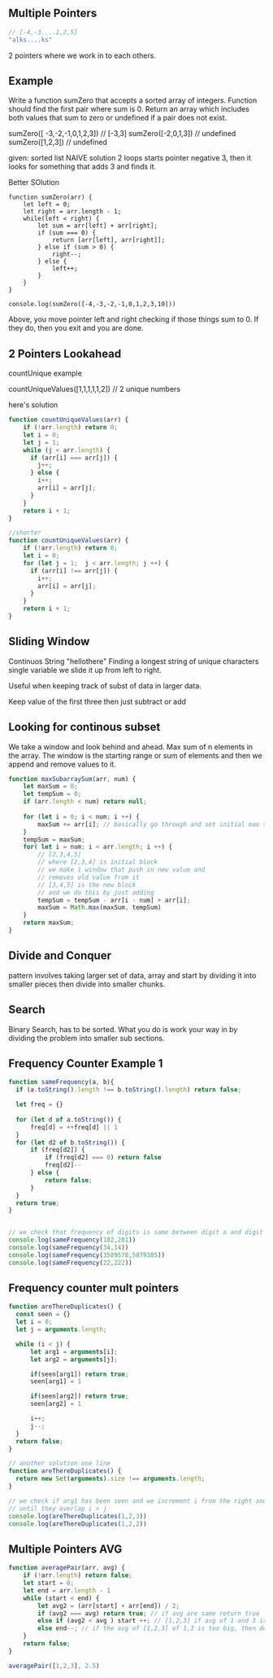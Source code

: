 ## Multiple Pointers

```js
// [-4,-3....1,2,5]
"alks....ks"
```

2 pointers where we work in to each others.

## Example
Write a function sumZero that accepts a sorted array of integers. Function should find the first pair where sum is 0. Return an array which includes both values that sum to zero or undefined if a pair does not exist.

sumZero([ -3,-2,-1,0,1,2,3]) // [-3,3]
sumZero([-2,0,1,3]) // undefined
sumZero([1,2,3]) // undefined

given: sorted list
NAIVE solution 
2 loops
starts pointer negative 3, then it looks for something that adds 3 and finds it.

Better SOlution
```
function sumZero(arr) {
    let left = 0;
    let right = arr.length - 1;
    while(left < right) {
        let sum = arr[left] + arr[right];
        if (sum === 0) {
            return [arr[left], arr[right]];
        } else if (sum > 0) {
            right--;
        } else {
            left++;
        }
    }
}

console.log(sumZero([-4,-3,-2,-1,0,1,2,3,10]))
```
Above, you move pointer left and right checking if those things sum to 0. If they do, then you exit and you are done.

## 2 Pointers Lookahead
countUnique example

countUniqueValues([1,1,1,1,1,2]) // 2 unique numbers

here's solution
```js
function countUniqueValues(arr) {
    if (!arr.length) return 0;
    let i = 0;
    let j = 1;
    while (j < arr.length) {
      if (arr[i] === arr[j]) {
        j++;
      } else {
        i++;
        arr[i] = arr[j]; 
      }
    }
    return i + 1;
}

//shorter
function countUniqueValues(arr) {
    if (!arr.length) return 0;
    let i = 0;
    for (let j = 1;  j < arr.length; j ++) {
      if (arr[i] !== arr[j]) {
        i++;
        arr[i] = arr[j]; 
      }
    }
    return i + 1;
}
```

## Sliding Window
Continuos String
"hellothere"
Finding a longest string of unique characters
single variable we slide it up from left to right.

Useful when keeping track of subst of data in larger data.

Keep value of the first three
then just subtract or add 

## Looking for continous subset
We take a window and look behind and ahead. Max sum of n elements in the array. The window is the starting range or sum of elements and then we append and remove values to it.

```js
function maxSubarraySum(arr, num) {
    let maxSum = 0;
    let tempSum = 0;
    if (arr.length < num) return null;
    
    for (let i = 0; i < num; i ++) {
        maxSum += arr[i]; // basically go through and set initial max sum to the first block or window in our array.
    }
    tempSum = maxSum;
    for( let i = num; i < arr.length; i ++) {
        // [2,3,4,5]
        // where [2,3,4] is initial block
        // we make 1 window that push in new value and 
        // removes old value from it
        // [3,4,5] is the new block
        // and we do this by just adding 
        tempSum = tempSum - arr[i - num] + arr[i];
        maxSum = Math.max(maxSum, tempSum)
    }
    return maxSum;
}
```

## Divide and Conquer
pattern involves taking larger set of data, array and start by dividing it into smaller pieces then divide into smaller chunks.

## Search
Binary Search, has to be sorted. What you do is work your way in by dividing the problem into smaller sub sections.

## Frequency Counter Example 1
```js
function sameFrequency(a, b){    
  if (a.toString().length !== b.toString().length) return false;

  let freq = {}
  
  for (let d of a.toString()) {
      freq[d] = ++freq[d] || 1
  }
  for (let d2 of b.toString()) {
      if (freq[d2]) {
          if (freq[d2] === 0) return false
          freq[d2]--
      } else {
          return false;
      }
  }
  return true;
}


// we check that frequency of digits is same between digit a and digit b
console.log(sameFrequency(182,281))
console.log(sameFrequency(34,14))
console.log(sameFrequency(3589578,5879385))
console.log(sameFrequency(22,222))
```

## Frequency counter mult pointers
```js
function areThereDuplicates() {
  const seen = {}
  let i = 0;
  let j = arguments.length;

  while (i < j) {
      let arg1 = arguments[i];
      let arg2 = arguments[j];

      if(seen[arg1]) return true;
      seen[arg1] = 1

      if(seen[arg2]) return true;
      seen[arg2] = 1

      i++;
      j--;
  }
  return false;
}

// another solution one line
function areThereDuplicates() {
  return new Set(arguments).size !== arguments.length;
}

// we check if arg1 has been seen and we increment i from the right and j from the left
// until they overlap i > j
console.log(areThereDuplicates(1,2,3))
console.log(areThereDuplicates(1,2,2))
```

## Multiple Pointers AVG
```js
function averagePair(arr, avg) {
    if (!arr.length) return false;
    let start = 0;
    let end = arr.length - 1
    while (start < end) {
        let avg2 = (arr[start] + arr[end]) / 2;
        if (avg2 === avg) return true; // if avg are same return true
        else if (avg2 < avg ) start ++; // [1,2,3] if avg of 1 and 3 is less than avg then increase start
        else end--; // if the avg of [1,2,3] of 1,3 is too big, then decrease the end. And end if they overlap
    }
    return false;
}

averagePair([1,2,3], 2.5)
```